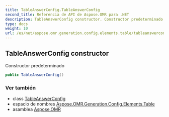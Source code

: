 ```yaml
---
title: TableAnswerConfig.TableAnswerConfig
second_title: Referencia de API de Aspose.OMR para .NET
description: TableAnswerConfig constructor. Constructor predeterminado
type: docs
weight: 10
url: /es/net/aspose.omr.generation.config.elements.table/tableanswerconfig/tableanswerconfig/
---
```

## TableAnswerConfig constructor

Constructor predeterminado

```csharp
public TableAnswerConfig()
```

### Ver también

* class [TableAnswerConfig](../)
* espacio de nombres [Aspose.OMR.Generation.Config.Elements.Table](../../tableanswerconfig/)
* asamblea [Aspose.OMR](../../../)


